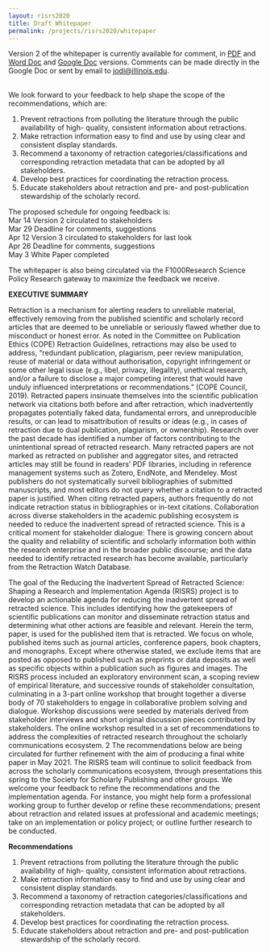 ```yaml
---
layout: risrs2020
title: Draft Whitepaper
permalink: /projects/risrs2020/whitepaper
---
```

Version 2 of the whitepaper is currently available for comment, in [PDF](https://github.com/infoqualitylab/website/blob/gh-pages/images/risrs2020/risrs-draft-v2.pdf) and [Word Doc](https://github.com/infoqualitylab/website/blob/gh-pages/images/risrs2020/risrs-draft-v2.docx) and [Google Doc](https://docs.google.com/document/d/1wzwPCnQqgWFurxT1thRmmzYo32ePF1cqDc3_zE7iTr4/edit?ouid=102626021933915923776&usp=docs_home&ths=true) versions. Comments can be made directly in the Google Doc or sent by email to jodi@illinois.edu.

 <br/>
We look forward to your feedback to help shape the scope of the recommendations, which are:

1. Prevent retractions from polluting the literature through the public availability of high- quality, consistent information about retractions.
2. Make retraction information easy to find and use by using clear and consistent display standards.
3. Recommend a taxonomy of retraction categories/classifications and corresponding retraction metadata that can be adopted by all stakeholders.
4. Develop best practices for coordinating the retraction process.
5. Educate stakeholders about retraction and pre- and post-publication stewardship of the scholarly record.

The proposed schedule for ongoing feedback is: <br/>
Mar 14 Version 2 circulated to stakeholders <br/>
Mar 29 Deadline for comments, suggestions <br/>
Apr 12 Version 3 circulated to stakeholders for last look  <br/>
Apr 26 Deadline for comments, suggestions <br/>
May 3 White Paper completed <br/>

The whitepaper is also being circulated via the F1000Research Science Policy Research gateway to maximize the feedback we receive.


 
**EXECUTIVE SUMMARY**


Retraction is a mechanism for alerting readers to unreliable material,
effectively removing from the published scientific and scholarly record
articles that are deemed to be unreliable or seriously flawed whether
due to misconduct or honest error. As noted in the Committee on
Publication Ethics (COPE) Retraction Guidelines, retractions may also be
used to address, “redundant publication, plagiarism, peer review
manipulation, reuse of material or data without authorisation, copyright
infringement or some other legal issue (e.g., libel, privacy,
illegality), unethical research, and/or a failure to disclose a major
competing interest that would have unduly influenced interpretations or
recommendations.” (COPE Council, 2019). Retracted papers insinuate
themselves into the scientific publication network via citations both
before and after retraction, which inadvertently propagates potentially
faked data, fundamental errors, and unreproducible results, or can lead
to misattribution of results or ideas (e.g., in cases of retraction due
to dual publication, plagiarism, or ownership). Research over the past
decade has identified a number of factors contributing to the
unintentional spread of retracted research. Many retracted papers are
not marked as retracted on publisher and aggregator sites, and retracted
articles may still be found in readers’ PDF libraries, including in
reference management systems such as Zotero, EndNote, and Mendeley. Most
publishers do not systematically surveil bibliographies of submitted
manuscripts, and most editors do not query whether a citation to a
retracted paper is justified. When citing retracted papers, authors
frequently do not indicate retraction status in bibliographies or
in-text citations. Collaboration across diverse stakeholders in the
academic publishing ecosystem is needed to reduce the inadvertent spread
of retracted science. This is a critical moment for stakeholder
dialogue: There is growing concern about the quality and reliability of
scientific and scholarly information both within the research enterprise
and in the broader public discourse; and the data needed to identify
retracted research has become available, particularly from the
Retraction Watch Database. 



The goal of the Reducing the Inadvertent
Spread of Retracted Science: Shaping a Research and Implementation
Agenda (RISRS) project is to develop an actionable agenda for reducing
the inadvertent spread of retracted science. This includes identifying
how the gatekeepers of scientific publications can monitor and
disseminate retraction status and determining what other actions are
feasible and relevant. Herein the term, paper, is used for the published
item that is retracted. We focus on whole, published items such as
journal articles, conference papers, book chapters, and monographs.
Except where otherwise stated, we exclude items that are posted as
opposed to published such as preprints or data deposits as well as
specific objects within a publication such as figures and images. The
RISRS process included an exploratory environment scan, a scoping review
of empirical literature, and successive rounds of stakeholder
consultation, culminating in a 3-part online workshop that brought
together a diverse body of 70 stakeholders to engage in collaborative
problem solving and dialogue. Workshop discussions were seeded by
materials derived from stakeholder interviews and short original
discussion pieces contributed by stakeholders. The online workshop
resulted in a set of recommendations to address the complexities of
retracted research throughout the scholarly communications ecosystem. 2
The recommendations below are being circulated for further refinement
with the aim of producing a final white paper in May 2021. The RISRS
team will continue to solicit feedback from across the scholarly
communications ecosystem, through presentations this spring to the
Society for Scholarly Publishing and other groups. We welcome your
feedback to refine the recommendations and the implementation agenda.
For instance, you might help form a professional working group to
further develop or refine these recommendations; present about
retraction and related issues at professional and academic meetings;
take on an implementation or policy project; or outline further research
to be conducted.



**Recommendations**
1. Prevent retractions from polluting the literature through the public availability of high- quality, consistent information about retractions.
2. Make retraction information easy to find and use by using clear and consistent display standards.
3. Recommend a taxonomy of retraction categories/classifications and corresponding retraction metadata that can be adopted by all stakeholders.
4. Develop best practices for coordinating the retraction process.
5. Educate stakeholders about retraction and pre- and post-publication stewardship of the scholarly record.
